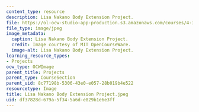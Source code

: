 ```yaml
---
content_type: resource
description: Lisa Nakano Body Extension Project.
file: https://ol-ocw-studio-app-production.s3.amazonaws.com/courses/4-301-introduction-to-the-visual-arts-spring-2007/df37828d679a5f345a6de829b1e6e3ff_LisaNakanoBodyExtensionProject.jpeg
file_type: image/jpeg
image_metadata:
  caption: Lisa Nakano Body Extension Project.
  credit: Image courtesy of MIT OpenCourseWare.
  image-alt: Lisa Nakano Body Extension Project.
learning_resource_types:
- Projects
ocw_type: OCWImage
parent_title: Projects
parent_type: CourseSection
parent_uid: 8c77198b-5306-43e0-e057-28b019b4e522
resourcetype: Image
title: Lisa Nakano Body Extension Project.jpeg
uid: df37828d-679a-5f34-5a6d-e829b1e6e3ff
---
```

